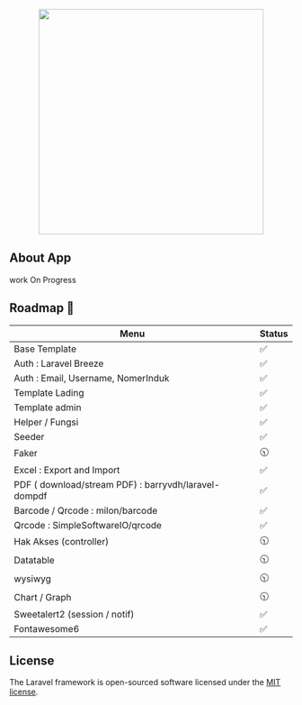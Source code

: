 <p align="center"><a href="https://laravel.com" target="_blank"><img src="https://raw.githubusercontent.com/laravel/art/master/logo-lockup/5%20SVG/2%20CMYK/1%20Full%20Color/laravel-logolockup-cmyk-red.svg" width="400"></a></p>


## About App

work On Progress


## Roadmap 💎
| Menu                                                                       | Status                                                                                                            |
| ----------------------------------------------------------------------------------------- | -------------------------------------------------------------------------------------------------------------------------------- |
| Base Template                                                                      | :white_check_mark:                                                                                                  |
| Auth : Laravel Breeze                                                                      | :white_check_mark:                                                                                                  |
| Auth : Email, Username, NomerInduk                                                                       | :white_check_mark:                                                                                                               |
| Template Lading                                                                     | :white_check_mark:                                                                                                                |
| Template admin                                                                       | :white_check_mark:                                                                                                              |
| Helper / Fungsi                                                                       | :white_check_mark:                                                                                                               |
| Seeder                                                                        | :white_check_mark:                                                                                                              |
| Faker                                                                        | :clock1030:                                                                                                           |
| Excel : Export and Import                                                                       | :white_check_mark:                                                                                                                |
| PDF ( download/stream PDF)  : barryvdh/laravel-dompdf                                                                      | :white_check_mark:                                                                                                               |
| Barcode / Qrcode : milon/barcode                                                                       | :white_check_mark:                                                                                                               |
|  Qrcode : SimpleSoftwareIO/qrcode                                                                       | :white_check_mark:                                                                                                               |
| Hak Akses (controller)                                                                       | :clock1030:                                                                                                               |
| Datatable                                                                       | :clock1030:                                                                                                               |
| wysiwyg                                                                       | :clock1030:                                                                                                               |
| Chart / Graph                                                                       | :clock1030:                                                                                                               |
| Sweetalert2 (session / notif)                                                                      | :white_check_mark:                                                                                                               |
| Fontawesome6                                                                      | :white_check_mark:                                                                                                               |
## License

The Laravel framework is open-sourced software licensed under the [MIT license](https://opensource.org/licenses/MIT).
